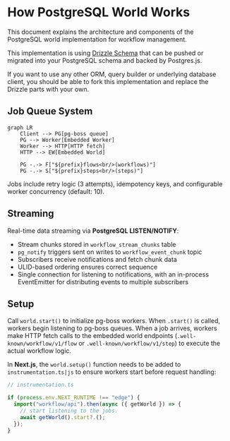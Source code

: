 # How PostgreSQL World Works

This document explains the architecture and components of the PostgreSQL world implementation for workflow management.

This implementation is using [Drizzle Schema](./src/drizzle/schema.ts) that can be pushed or migrated into your PostgreSQL schema and backed by Postgres.js.

If you want to use any other ORM, query builder or underlying database client, you should be able to fork this implementation and replace the Drizzle parts with your own.

## Job Queue System

```mermaid
graph LR
    Client --> PG[pg-boss queue]
    PG --> Worker[Embedded Worker]
    Worker --> HTTP[HTTP fetch]
    HTTP --> EW[Embedded World]

    PG -.-> F["${prefix}flows<br/>(workflows)"]
    PG -.-> S["${prefix}steps<br/>(steps)"]
```

Jobs include retry logic (3 attempts), idempotency keys, and configurable worker concurrency (default: 10).

## Streaming

Real-time data streaming via **PostgreSQL LISTEN/NOTIFY**:

- Stream chunks stored in `workflow_stream_chunks` table
- `pg_notify` triggers sent on writes to `workflow_event_chunk` topic
- Subscribers receive notifications and fetch chunk data
- ULID-based ordering ensures correct sequence
- Single connection for listening to notifications, with an in-process EventEmitter for distributing events to multiple subscribers

## Setup

Call `world.start()` to initialize pg-boss workers. When `.start()` is called, workers begin listening to pg-boss queues. When a job arrives, workers make HTTP fetch calls to the embedded world endpoints (`.well-known/workflow/v1/flow` or `.well-known/workflow/v1/step`) to execute the actual workflow logic.

In **Next.js**, the `world.setup()` function needs to be added to `instrumentation.ts|js` to ensure workers start before request handling:

```ts
// instrumentation.ts

if (process.env.NEXT_RUNTIME !== "edge") {
  import("workflow/api").then(async ({ getWorld }) => {
    // start listening to the jobs.
    await getWorld().start?.();
  });
}
```

